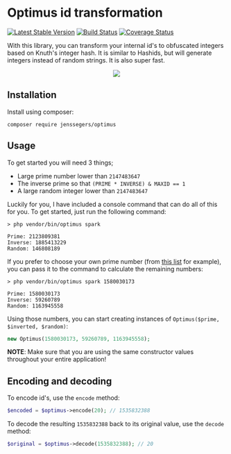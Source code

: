 Optimus id transformation
=========================

[![Latest Stable Version](http://img.shields.io/github/release/jenssegers/optimus.svg)](https://packagist.org/packages/jenssegers/optimus) [![Build Status](http://img.shields.io/travis/jenssegers/optimus.svg)](https://travis-ci.org/jenssegers/optimus) [![Coverage Status](http://img.shields.io/coveralls/jenssegers/optimus.svg)](https://coveralls.io/r/jenssegers/optimus?branch=master)


With this library, you can transform your internal id's to obfuscated integers based on Knuth's integer hash. It is similar to Hashids, but will generate integers instead of random strings. It is also super fast.

<p align="center">
<img src="http://jenssegers.be/uploads/images/optimus.png">
</p>

Installation
------------

Install using composer:

```
composer require jenssegers/optimus
```

Usage
-----

To get started you will need 3 things;

 - Large prime number lower than `2147483647`
 - The inverse prime so that `(PRIME * INVERSE) & MAXID == 1`
 - A large random integer lower than `2147483647`

Luckily for you, I have included a console command that can do all of this for you. To get started, just run the following command:

```
> php vendor/bin/optimus spark

Prime: 2123809381
Inverse: 1885413229
Random: 146808189
```

If you prefer to choose your own prime number (from [this list](http://primes.utm.edu/lists/small/millions/) for example), you can pass it to the command to calculate the remaining numbers:

```
> php vendor/bin/optimus spark 1580030173

Prime: 1580030173
Inverse: 59260789
Random: 1163945558
```

Using those numbers, you can start creating instances of `Optimus($prime, $inverted, $random)`:

```php
new Optimus(1580030173, 59260789, 1163945558);
```

**NOTE**: Make sure that you are using the same constructor values throughout your entire application!

## Encoding and decoding

To encode id's, use the `encode` method:

```php
$encoded = $optimus->encode(20); // 1535832388
```

To decode the resulting `1535832388` back to its original value, use the `decode` method:

```php
$original = $optimus->decode(1535832388); // 20
```
